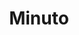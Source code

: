 ---
title: "Minuto"
url: /ciudad-autonoma-de-buenos-aires/minuto-avenida-doctor-ricardo-balbin/
shop: Farben
---